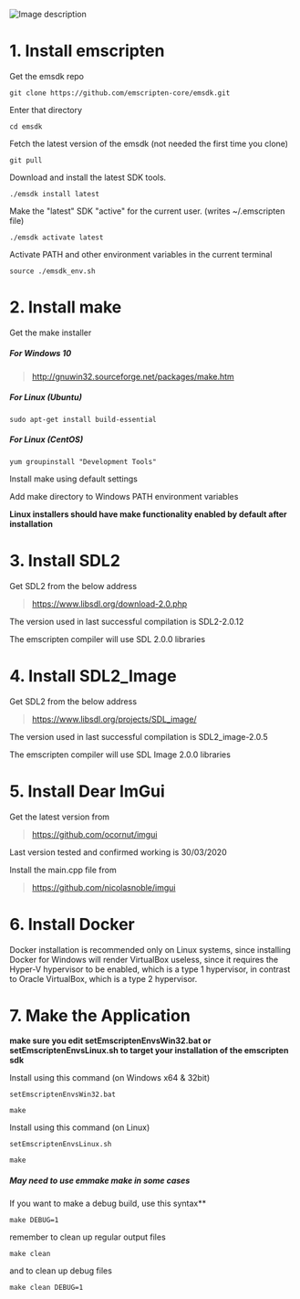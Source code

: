 ![Image description](https://jrpc.pl/Images/WebOS_banner.png)
# 1. Install emscripten

Get the emsdk repo
```
git clone https://github.com/emscripten-core/emsdk.git
```
Enter that directory
```
cd emsdk
```
Fetch the latest version of the emsdk (not needed the first time you clone)
```
git pull
```
Download and install the latest SDK tools.
```
./emsdk install latest
```
Make the "latest" SDK "active" for the current user. (writes ~/.emscripten file)
```
./emsdk activate latest
```
Activate PATH and other environment variables in the current terminal
```
source ./emsdk_env.sh
```

# 2. Install make

Get the make installer

##### For Windows 10

> http://gnuwin32.sourceforge.net/packages/make.htm

##### For Linux (Ubuntu)
```
sudo apt-get install build-essential
```
##### For Linux (CentOS)
```
yum groupinstall "Development Tools"
```
Install make using default settings

Add make directory to Windows PATH environment variables

**Linux installers should have make functionality enabled by default after installation**


# 3. Install SDL2

Get SDL2 from the below address

> https://www.libsdl.org/download-2.0.php

The version used in last successful compilation is SDL2-2.0.12

The emscripten compiler will use SDL 2.0.0 libraries


# 4. Install SDL2_Image

Get SDL2 from the below address

> https://www.libsdl.org/projects/SDL_image/

The version used in last successful compilation is SDL2_image-2.0.5

The emscripten compiler will use SDL Image 2.0.0 libraries

# 5. Install Dear ImGui

Get the latest version from 

> https://github.com/ocornut/imgui

Last version tested and confirmed working is 30/03/2020

Install the main.cpp file from 

> https://github.com/nicolasnoble/imgui


# 6. Install Docker

Docker installation is recommended only on Linux systems, since installing Docker for Windows will render VirtualBox useless, since it requires the Hyper-V hypervisor to be enabled, which is a type 1 hypervisor, in contrast to Oracle VirtualBox, which is a type 2 hypervisor.

# 7. Make the Application

**make sure you edit setEmscriptenEnvsWin32.bat or setEmscriptenEnvsLinux.sh to target your installation of the emscripten sdk**

Install using this command  (on Windows x64 & 32bit)
```
setEmscriptenEnvsWin32.bat
 
make
```
Install using this command  (on Linux)
```
setEmscriptenEnvsLinux.sh

make
```

##### May need to use emmake make in some cases

If you want to make a debug build, use this syntax**
```
make DEBUG=1
```

remember to clean up regular output files
```
make clean
```

and to clean up debug files
```
make clean DEBUG=1
```
